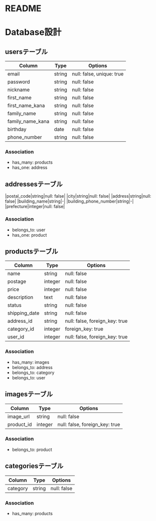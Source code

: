 # README


# Database設計


## usersテーブル

|Column|Type|Options|
|------|----|-------|
|email|string|null: false, unique: true|
|password|string|null: false|
|nickname|string|null: false|
|first_name|string|null: false|
|first_name_kana|string|null: false|
|family_name|string|null: false|
|family_name_kana|string|null: false|
|birthday|date|null: false|
|phone_number|string|null: false|

### Association
- has_many: products
- has_one: address


## addressesテーブル

|postal_code|string|null: false|
|city|string|null: false|
|address|string|null: false|
|building_name|string|-|
|building_phone_number|string|-|
|prefecture|integer|null: false|

### Association
- belongs_to: user
- has_one: product


## productsテーブル

|Column|Type|Options|
|------|----|-------|
|name|string|null: false|
|postage|integer|null: false|
|price|integer|null: false|
|description|text|null: false|
|status|string|null: false|
|shipping_date|string|null: false|
|address_id|string|null: false, foreign_key: true|
|category_id|integer|foreign_key: true|
|user_id|integer|null: false, foreign_key: true|


### Association
- has_many: images
- belongs_to: address
- belongs_to: category
- belongs_to: user


## imagesテーブル

|Column|Type|Options|
|------|----|-------|
|image_url|string|null: false|
|product_id|integer|null: false, foreign_key: true|


### Association
- belongs_to: product


## categoriesテーブル

|Column|Type|Options|
|------|----|-------|
|category|string|null: false|

### Association
- has_many: products
